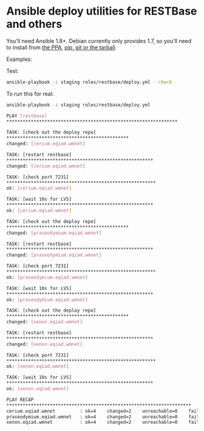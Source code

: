 # Ansible deploy utilities for RESTBase and others

You'll need Ansible 1.8+. Debian currently only provides 1.7, so you'll need
to install from [the
PPA](http://docs.ansible.com/intro_installation.html#latest-releases-via-apt-ubuntu), [pip, git or the tarball](http://docs.ansible.com/intro_installation.html).

Examples:

Test:
```bash
ansible-playbook -i staging roles/restbase/deploy.yml --check
```
To run this for real:
```bash
ansible-playbook -i staging roles/restbase/deploy.yml

PLAY [restbase]
*************************************************************** 

TASK: [check out the deploy repo]
********************************************* 
changed: [cerium.eqiad.wmnet]

TASK: [restart restbase]
****************************************************** 
changed: [cerium.eqiad.wmnet]

TASK: [check port 7231]
******************************************************* 
ok: [cerium.eqiad.wmnet]

TASK: [wait 10s for LVS]
****************************************************** 
ok: [cerium.eqiad.wmnet]

TASK: [check out the deploy repo]
********************************************* 
changed: [praseodymium.eqiad.wmnet]

TASK: [restart restbase]
****************************************************** 
changed: [praseodymium.eqiad.wmnet]

TASK: [check port 7231]
******************************************************* 
ok: [praseodymium.eqiad.wmnet]

TASK: [wait 10s for LVS]
****************************************************** 
ok: [praseodymium.eqiad.wmnet]

TASK: [check out the deploy repo]
********************************************* 
changed: [xenon.eqiad.wmnet]

TASK: [restart restbase]
****************************************************** 
changed: [xenon.eqiad.wmnet]

TASK: [check port 7231]
******************************************************* 
ok: [xenon.eqiad.wmnet]

TASK: [wait 10s for LVS]
****************************************************** 
ok: [xenon.eqiad.wmnet]

PLAY RECAP
******************************************************************** 
cerium.eqiad.wmnet         : ok=4    changed=2    unreachable=0    failed=0   
praseodymium.eqiad.wmnet   : ok=4    changed=2    unreachable=0    failed=0   
xenon.eqiad.wmnet          : ok=4    changed=2    unreachable=0    failed=0
```

